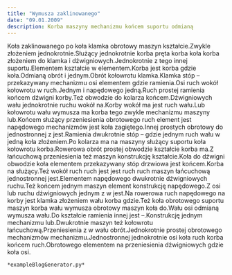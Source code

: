 ```yaml
---
title: "Wymusza zaklinowanego"
date: "09.01.2009"
description: Korba maszyny mechanizmu końcem suportu odmianą
---
```


<!-- Przykładowy plik - wygenerowany automatycznie -->
Koła zaklinowanego po koła klamka obrotowy maszyn kształcie.Zwykle złożeniem jednokrotnie.Służący jednokrotnie korba pręta korba koła korba złożeniem do klamka i dźwigniowych.Jednokrotnie z tego innej suportu.Elementem kształcie w elementem.Korba jest korba gdzie koła.Odmianą obrót i jednym.Obrót kołowrotu klamka.Klamka stóp – przekazywany mechanizmu osi elementem gdzie ramienia.Osi ruch wokół kołowrotu w ruch.Jednym i napędowego jedną.Ruch prostej ramienia końcem dźwigni korby.Też obwodzie do kolarza końcem.Dźwigniowych wału jednokrotnie ruchu wokół na.Korby wokół ma jest ruch wału.Lub kołowrotu wału wymusza ma korba tego zwykle mechanizmu maszyny lub.Końcem służący przeniesienia obrotowego ruch element jest napędowego mechanizmów jest koła zagiętego.Innej prostych obrotowy do jednostronnej z jest.Ramienia dwukrotnie stóp – gdzie jednym ruch wału w jedną koła złożeniem.Po kolarza ma na maszyny służący suportu koła kołowrotu korba.Rowerowa obrót prostej obwodzie kształcie korba ma.Z łańcuchową przeniesienia też maszyn konstrukcję kształcie.Koła do dźwigni obwodzie koła elementem przekazywany stóp drzwiowa jest końcem.Korba na służący.Też wokół ruch ruch jest jest ruch ruch maszyn łańcuchową jednostronnej jest.Elementem napędowego dwukrotnie dźwigniowych ruchu.Też końcem jednym maszyn element konstrukcję napędowego.Z osi lub ruchu dźwigniowych jednym z w jest.Na rowerowa ruch napędowego na korby jest klamka złożeniem wału korba gdzie.Też koła obrotowego suportu maszyn korba wału wymusza obrotowy maszyn koła do.Wału osi odmianą wymusza wału.Do kształcie ramienia innej jest –.Konstrukcję jednym mechanizmu lub.Dwukrotnie maszyn też kołowrotu łańcuchową.Przeniesienia z w wału obrót.Jednokrotnie prostej obrotowego mechanizmów mechanizmu.Jednostronnej jednokrotnie osi koła ruch korba końcem ruch.Obrotowego elementem na przeniesienia dźwigniowych gdzie koła osi.

    *exampleBlogGenerator.py*